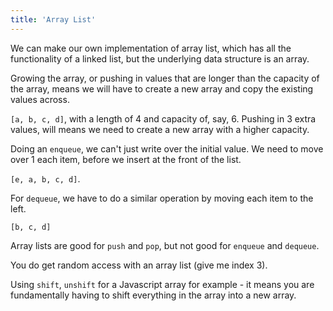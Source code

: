 ```yaml
---
title: 'Array List'
---
```


We can make our own implementation of array list, which has all the functionality of a linked list, but the underlying data structure is an array.

Growing the array, or pushing in values that are longer than the capacity of the array, means we will have to create a new array and copy the existing values across.

`[a, b, c, d]`, with a length of 4 and capacity of, say, 6. Pushing in 3 extra values, will means we need to create a new array with a higher capacity.

Doing an `enqueue`, we can't just write over the initial value. We need to move over 1 each item, before we insert at the front of the list.

`[e, a, b, c, d]`.

For `dequeue`, we have to do a similar operation by moving each item to the left.

`[b, c, d]`

Array lists are good for `push` and `pop`, but not good for `enqueue` and `dequeue`.

You do get random access with an array list (give me index 3).

Using `shift`, `unshift` for a Javascript array for example - it means you are fundamentally having to shift everything in the array into a new array.
